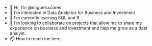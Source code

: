 - 👋 Hi, I’m @miguelssoares
- 👀 I’m interested in Data Analytics for Business and Investment
- 🌱 I’m currently learning SQL and R
- 💞️ I’m looking to collaborate on projects that allow me to share my experience on business and investment and help me grow as a data analyst.
- 📫 How to reach me here.

<!---
miguelssoares/miguelssoares is a ✨ special ✨ repository because its `README.md` (this file) appears on your GitHub profile.
You can click the Preview link to take a look at your changes.
--->
